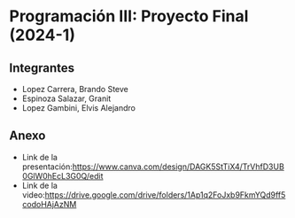 # Programación III: Proyecto Final (2024-1)

## Integrantes

- Lopez Carrera, Brando Steve
- Espinoza Salazar, Granit
- Lopez Gambini, Elvis Alejandro

## Anexo

- Link de la presentación:https://www.canva.com/design/DAGK5StTiX4/TrVhfD3UB0GlW0hEcL3G0Q/edit
- Link de la video:https://drive.google.com/drive/folders/1Ap1q2FoJxb9FkmYQd9ff5codoHAjAzNM
